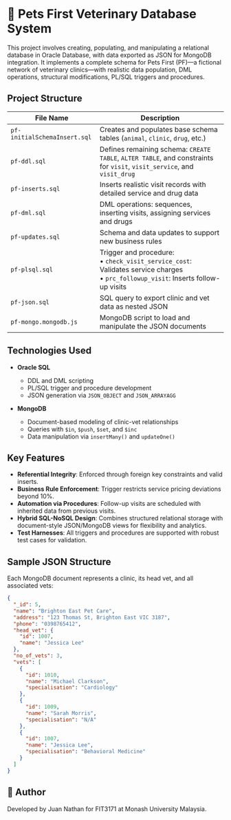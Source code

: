 # 🐾 Pets First Veterinary Database System

This project involves creating, populating, and manipulating a relational database in Oracle Database, with data exported as JSON for MongoDB integration. It implements a complete schema for Pets First (PF)—a fictional network of veterinary clinics—with realistic data population, DML operations, structural modifications, PL/SQL triggers and procedures.

## Project Structure

| File Name                | Description |
|--------------------------|-------------|
| `pf-initialSchemaInsert.sql` | Creates and populates base schema tables (`animal`, `clinic`, `drug`, etc.) |
| `pf-ddl.sql`                 | Defines remaining schema: `CREATE TABLE`, `ALTER TABLE`, and constraints for `visit`, `visit_service`, and `visit_drug` |
| `pf-inserts.sql`             | Inserts realistic visit records with detailed service and drug data |
| `pf-dml.sql`                 | DML operations: sequences, inserting visits, assigning services and drugs |
| `pf-updates.sql`             | Schema and data updates to support new business rules |
| `pf-plsql.sql`               | Trigger and procedure:<br>• `check_visit_service_cost`: Validates service charges<br>• `prc_followup_visit`: Inserts follow-up visits |
| `pf-json.sql`                | SQL query to export clinic and vet data as nested JSON |
| `pf-mongo.mongodb.js`        | MongoDB script to load and manipulate the JSON documents |

## Technologies Used

- **Oracle SQL**
  - DDL and DML scripting
  - PL/SQL trigger and procedure development
  - JSON generation via `JSON_OBJECT` and `JSON_ARRAYAGG`

- **MongoDB**
  - Document-based modeling of clinic-vet relationships
  - Queries with `$in`, `$push`, `$set`, and `$inc`
  - Data manipulation via `insertMany()` and `updateOne()`

## Key Features

- **Referential Integrity**: Enforced through foreign key constraints and valid inserts.
- **Business Rule Enforcement**: Trigger restricts service pricing deviations beyond 10%.
- **Automation via Procedures**: Follow-up visits are scheduled with inherited data from previous visits.
- **Hybrid SQL-NoSQL Design**: Combines structured relational storage with document-style JSON/MongoDB views for flexibility and analytics.
- **Test Harnesses**: All triggers and procedures are supported with robust test cases for validation.

## Sample JSON Structure

Each MongoDB document represents a clinic, its head vet, and all associated vets:

```json
{
  "_id": 5,
  "name": "Brighton East Pet Care",
  "address": "123 Thomas St, Brighton East VIC 3187",
  "phone": "0398765412",
  "head_vet": {
    "id": 1007,
    "name": "Jessica Lee"
  },
  "no_of_vets": 3,
  "vets": [
    {
      "id": 1010,
      "name": "Michael Clarkson",
      "specialisation": "Cardiology"
    },
    {
      "id": 1009,
      "name": "Sarah Morris",
      "specialisation": "N/A"
    },
    {
      "id": 1007,
      "name": "Jessica Lee",
      "specialisation": "Behavioral Medicine"
    }
  ]
}
```

## 👤 Author

Developed by Juan Nathan for FIT3171 at Monash University Malaysia.

